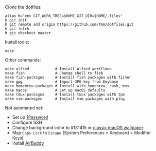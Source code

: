Clone the dotfiles:

```
alias h="env GIT_WORK_TREE=$HOME GIT_DIR=$HOME/.files"
h git init
h git remote add origin https://github.com/tmm/dotfiles.git
h git fetch
h git checkout master
```

Install tools:

```
make
```

Other commands:

```
make alfred            # Install Alfred workflows
make fish              # Change shell to fish
make fish-packages     # Install fish packages with fisher
make gpg               # Import GPG key from Keybase
make homebrew-packages # Install with homebrew, cask, mas
make macos             # Set up macOS defaults
make tmux-packages     # Install tmux packages with tpm
make vim-packages      # Install vim packages with plug
```

Not automated yet:

* Set up [1Password](https://1password.com)
* Configure SSH
* Change background color to #131415 or [classic macOS wallpaper](https://512pixels.net/projects/default-mac-wallpapers-in-5k/)
* Map `Caps Lock` to `Escape` (System Preferences > Keyboard > Modifier Keys)
* Install [AirBuddy](https://v2.airbuddy.app)
